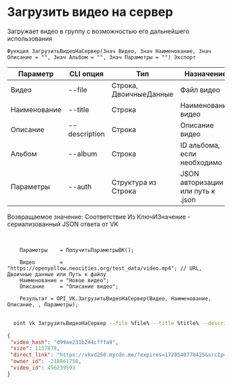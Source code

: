 ﻿---
sidebar_position: 10
---

# Загрузить видео на сервер
 Загружает видео в группу с возможностью его дальнейшего использования



`Функция ЗагрузитьВидеоНаСервер(Знач Видео, Знач Наименование, Знач Описание = "", Знач Альбом = "", Знач Параметры = "") Экспорт`

  | Параметр | CLI опция | Тип | Назначение |
  |-|-|-|-|
  | Видео | --file | Строка, ДвоичныеДанные | Файл видео |
  | Наименование | --title | Строка | Наименование видео |
  | Описание | --description | Строка | Описание видео |
  | Альбом | --album | Строка | ID альбома, если необходимо |
  | Параметры | --auth | Структура из Строка | JSON авторизации или путь к .json |

  
  Возвращаемое значение:   Соответствие Из КлючИЗначение - сериализованный JSON ответа от VK

<br/>




```bsl title="Пример кода"
    Параметры    = ПолучитьПараметрыВК();

    Видео        = "https://openyellow.neocities.org/test_data/video.mp4"; // URL, Двоичные данные или Путь к файлу
    Наименование = "Новое видео";
    Описание     = "Описание видео";

    Результат = OPI_VK.ЗагрузитьВидеоНаСервер(Видео, Наименование, Описание, , Параметры);
```



```sh title="Пример команды CLI"
    
  oint vk ЗагрузитьВидеоНаСервер --file %file% --title %title% --description %description% --album %album% --auth %auth%

```

```json title="Результат"
{
 "video_hash": "d99ae231b244cfffa9",
 "size": 1137878,
 "direct_link": "https://vkvd250.mycdn.me/?expires=1728540770425&srcIp=93.125.42.204&pr=40&srcAg=UNKNOWN&ms=45.136.20.167&type=4&sig=dNYf6OXMLcw&ct=27&urls=185.226.55.181&clientType=14&appId=512000384397&zs=72&id=7372760746703",
 "owner_id": -218861756,
 "video_id": 456239593
}
```
